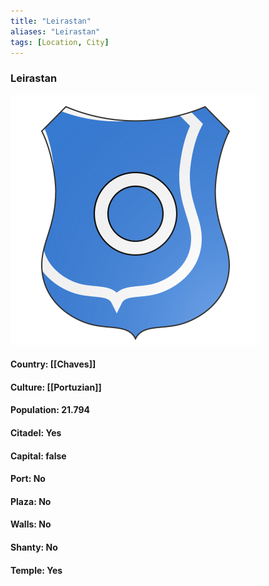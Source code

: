 ```yaml
---
title: "Leirastan"
aliases: "Leirastan"
tags: [Location, City]
---
```

### Leirastan
![](attachment/27ed29b9436d1647c7ee5f372579b069.svg)

#### Country: [[Chaves]]

#### Culture: [[Portuzian]]

#### Population: 21.794

#### Citadel: Yes

#### Capital: false

#### Port: No

#### Plaza: No

#### Walls: No

#### Shanty: No

#### Temple: Yes

